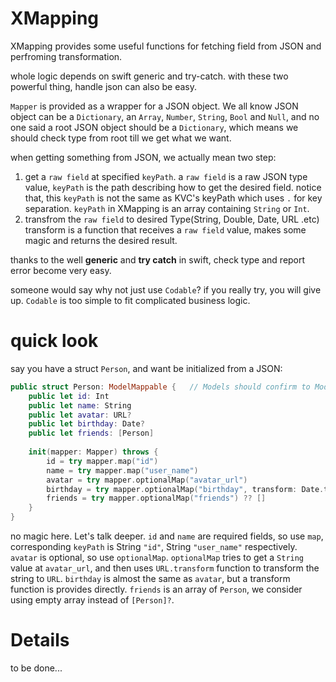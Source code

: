 # XMapping

XMapping provides some useful functions for fetching field from JSON and perfroming transformation.

whole logic depends on swift generic and try-catch. with these two powerful thing, handle json can also be easy.

`Mapper` is provided as a wrapper for a JSON object. We all know JSON object can be a `Dictionary`, an `Array`, `Number`, `String`, `Bool` and `Null`,
and no one said a root JSON object should be a `Dictionary`, which means we should check type from root till we get what we want.

when getting something from JSON, we actually mean two step:

1. get a `raw field` at specified `keyPath`.
        a `raw field` is a raw JSON type value, `keyPath` is the path describing how to get the desired field.
        notice that, this `keyPath` is not the same as KVC's keyPath which uses `.` for key separation.  `keyPath` in XMapping is an array containing `String` or `Int`.
2. transfrom the `raw field` to desired Type(String, Double, Date, URL .etc)
        transform is a function that receives a `raw field` value, makes some magic and returns the desired result.

thanks to the well **generic** and **try catch** in swift, check type and report error become very easy.

someone would say why not just use `Codable`? if you really try, you will give up. `Codable` is too simple to fit complicated business logic.

# quick look

say you have a struct `Person`, and want be initialized from a JSON:

```swift
public struct Person: ModelMappable {   // Models should confirm to ModelMappable
    public let id: Int
    public let name: String
    public let avatar: URL?
    public let birthday: Date?
    public let friends: [Person]
    
    init(mapper: Mapper) throws {
        id = try mapper.map("id")
        name = try mapper.map("user_name")
        avatar = try mapper.optionalMap("avatar_url")
        birthday = try mapper.optionalMap("birthday", transform: Date.transformString)  // some free util functions
        friends = try mapper.optionalMap("friends") ?? []
    }
}
```

no magic here.  Let's talk deeper.
`id` and `name` are required fields, so use `map`, corresponding `keyPath` is String `"id"`, String `"user_name"` respectively.
`avatar` is optional, so use `optionalMap`. `optionalMap` tries to get a `String` value at `avatar_url`, and then uses `URL.transform` function to transform the string to `URL`.
`birthday` is almost the same as `avatar`, but a transform function is provides directly.
`friends` is an array of `Person`, we consider using empty array instead of `[Person]?`.


# Details

to be done...

